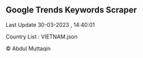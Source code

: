 

## Google Trends Keywords Scraper 
 
Last Update 30-03-2023 , 14:40:01

Country List :
VIETNAM.json



© Abdul Muttaqin 
